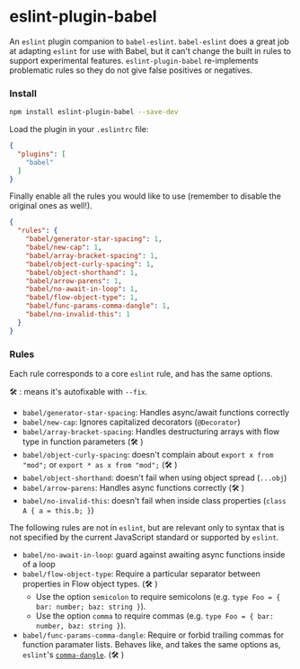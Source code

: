 # eslint-plugin-babel

An `eslint` plugin companion to `babel-eslint`. `babel-eslint` does a great job at adapting `eslint`
for use with Babel, but it can't change the built in rules to support experimental features.
`eslint-plugin-babel` re-implements problematic rules so they do not give false positives or negatives.

### Install

```sh
npm install eslint-plugin-babel --save-dev
```

Load the plugin in your `.eslintrc` file:

```json
{
  "plugins": [
    "babel"
  ]
}
```

Finally enable all the rules you would like to use (remember to disable the
original ones as well!).

```json
{
  "rules": {
    "babel/generator-star-spacing": 1,
    "babel/new-cap": 1,
    "babel/array-bracket-spacing": 1,
    "babel/object-curly-spacing": 1,
    "babel/object-shorthand": 1,
    "babel/arrow-parens": 1,
    "babel/no-await-in-loop": 1,
    "babel/flow-object-type": 1,
    "babel/func-params-comma-dangle": 1,
    "babel/no-invalid-this": 1
  }
}
```
### Rules

Each rule corresponds to a core `eslint` rule, and has the same options.

🛠 : means it's autofixable with `--fix`.

- `babel/generator-star-spacing`: Handles async/await functions correctly
- `babel/new-cap`: Ignores capitalized decorators (`@Decorator`)
- `babel/array-bracket-spacing`: Handles destructuring arrays with flow type in function parameters (🛠 )
- `babel/object-curly-spacing`: doesn't complain about `export x from "mod";` or `export * as x from "mod";` (🛠 )
- `babel/object-shorthand`: doesn't fail when using object spread (`...obj`)
- `babel/arrow-parens`: Handles async functions correctly (🛠 )
- `babel/no-invalid-this`: doesn't fail when inside class properties (`class A { a = this.b; }`)

The following rules are not in `eslint`, but are relevant only to syntax that is not specified by
the current JavaScript standard or supported by `eslint`.

- `babel/no-await-in-loop`: guard against awaiting async functions inside of a loop
- `babel/flow-object-type`: Require a particular separator between properties in Flow object types. (🛠 )
  - Use the option `semicolon` to require semicolons (e.g. `type Foo = { bar: number; baz: string }`).
  - Use the option `comma` to require commas (e.g. `type Foo = { bar: number, baz: string }`).
- `babel/func-params-comma-dangle`: Require or forbid trailing commas for function paramater lists. Behaves like, and takes the same options as, `eslint`'s [`comma-dangle`](http://eslint.org/docs/rules/comma-dangle). (🛠 )
